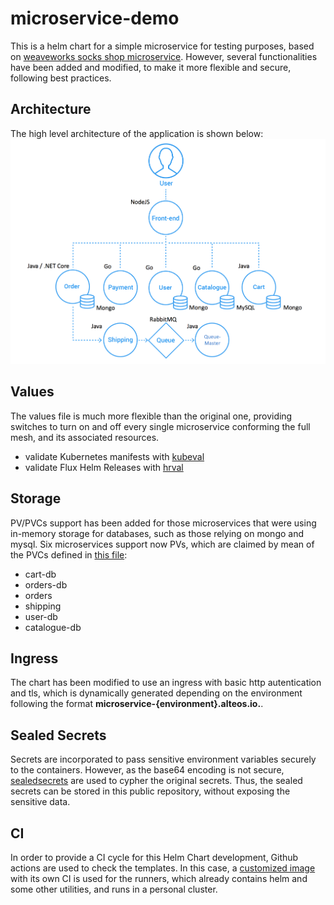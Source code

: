 # microservice-demo

This is a helm chart for a simple microservice for testing purposes, based on [weaveworks socks shop microservice](https://github.com/microservices-demo/microservices-demo). However, several functionalities have been added and modified, to make it more flexible and secure, following best practices.

## Architecture
The high level architecture of the application is shown below:
![Architecture](https://github.com/microservices-demo/microservices-demo.github.io/blob/HEAD/assets/Architecture.png)

## Values

The values file is much more flexible than the original one, providing switches to turn on and off every single microservice conforming the full mesh, and its associated resources.
* validate Kubernetes manifests with [kubeval](https://github.com/instrumenta/kubeval)
* validate Flux Helm Releases with [hrval](https://github.com/stefanprodan/hrval-action)

## Storage
PV/PVCs support has been added for those microservices that were using in-memory storage for databases, such as those relying on mongo and mysql. Six microservices support now PVs, which are claimed by mean of the PVCs defined in [this file]():
* cart-db
* orders-db
* orders
* shipping
* user-db
* catalogue-db

## Ingress
The chart has been modified to use an ingress with basic http autentication and tls, which is dynamically generated depending on the environment following the format **microservice-{environment}.alteos.io.**.

## Sealed Secrets
Secrets are incorporated to pass sensitive environment variables securely to the containers. However, as the base64 encoding is not secure, [sealedsecrets](https://github.com/bitnami-labs/sealed-secrets) are used to cypher the original secrets. Thus, the sealed secrets can be stored in this public repository, without exposing the sensitive data.

## CI
In order to provide a CI cycle for this Helm Chart development, Github actions are used to check the templates. In this case, a [customized image](https://github.com/mifonpe/github-runner) with its own CI is used for the runners, which already contains helm and some other utilities, and runs in a personal cluster. 


